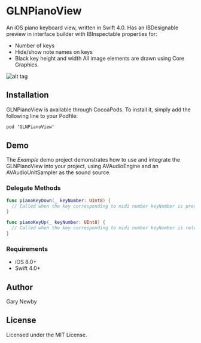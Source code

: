 GLNPianoView
============
An iOS piano keyboard view, written in Swift 4.0. 
Has an IBDesignable preview in interface builder with IBInspectable properties for:
- Number of keys
- Hide/show note names on keys
- Black key height and width
All image elements are drawn using Core Graphics. 

![alt tag](https://github.com/garynewby/GLNPianoView/raw/master/screen.png)


## Installation

GLNPianoView is available through CocoaPods. To install it, simply add the following line to your Podfile:

```swift
pod 'GLNPianoView'
```

## Demo

The <i>Example</i> demo project demonstrates how to use and integrate the GLNPianoView into your project, using AVAudioEngine and an AVAudioUnitSampler as the sound source.


### Delegate Methods

```swift
func pianoKeyDown(_ keyNumber: UInt8) {
  // Called when the key corresponding to midi number keyNumber is pressed
}

func pianoKeyUp(_ keyNumber: UInt8) {
  // Called when the key corresponding to midi number keyNumber is released
}
```

### Requirements

- iOS 8.0+
- Swift 4.0+

## Author

Gary Newby

## License

Licensed under the MIT License.

